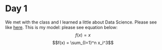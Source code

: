 # Day 1

We met with the class and I learned a little about Data Science.
Please see like [here](apple.com).
This is my model: please see equation below:
$$f(x) = x$$
$$f(x) = \sum_{I=1}^n x_i^3$$
